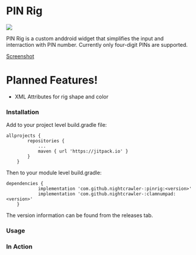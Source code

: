 # PIN Rig

[![](https://jitpack.io/v/nightcrawler-/pinrig.svg)](https://jitpack.io/#nightcrawler-/pinrig)

PIN Rig is a custom anddroid widget that simplifies the input and interraction with PIN number. Currently only four-digit PINs are supported.

[Screenshot](images/1.jpg)

# Planned Features!

  - XML Attributes for rig shape and color

### Installation

Add to your project level build.gradle file:
```
allprojects {
		repositories {
			...
			maven { url 'https://jitpack.io' }
		}
	}
```

Then to your module level build.gradle:
```
dependencies {
	        implementation 'com.github.nightcrawler-:pinrig:<version>'
	        implementation 'com.github.nightcrawler-:clamnumpad:<version>'
	}
```

The version information can be found from the releases tab.

### Usage

### In Action
